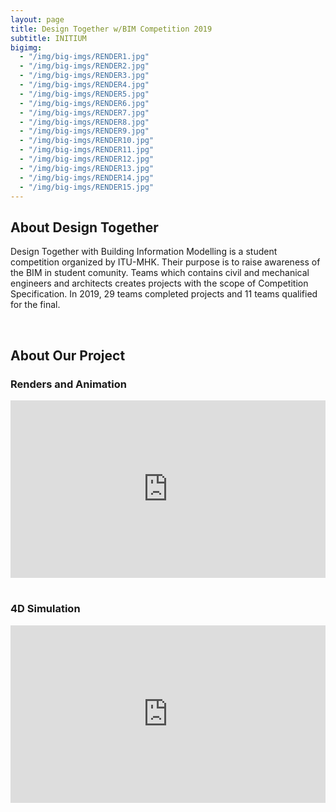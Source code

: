 ```yaml
---
layout: page
title: Design Together w/BIM Competition 2019
subtitle: INITIUM
bigimg:
  - "/img/big-imgs/RENDER1.jpg"
  - "/img/big-imgs/RENDER2.jpg"
  - "/img/big-imgs/RENDER3.jpg"
  - "/img/big-imgs/RENDER4.jpg"
  - "/img/big-imgs/RENDER5.jpg"
  - "/img/big-imgs/RENDER6.jpg"
  - "/img/big-imgs/RENDER7.jpg"
  - "/img/big-imgs/RENDER8.jpg"
  - "/img/big-imgs/RENDER9.jpg"
  - "/img/big-imgs/RENDER10.jpg"
  - "/img/big-imgs/RENDER11.jpg"
  - "/img/big-imgs/RENDER12.jpg"
  - "/img/big-imgs/RENDER13.jpg"
  - "/img/big-imgs/RENDER14.jpg"
  - "/img/big-imgs/RENDER15.jpg"
---
```


## About Design Together

Design Together with Building Information Modelling is a student competition organized by ITU-MHK. Their purpose is to raise awareness of the BIM in student comunity. Teams which contains civil and mechanical engineers and architects creates projects with the scope of Competition Specification. In 2019, 29 teams completed projects and 11 teams qualified for the final.

<br>

## About Our Project



### Renders and Animation

<div class='modelo-wrapper'> 
  <div style="width: 100%; padding-bottom: 56.25%; position: relative"> <div style="position: absolute; top: 0; bottom: 0; left: 0; right: 0;"> 
    <iframe src="https://www.youtube.com/embed/GdxyjbsCKyU" style="width:100%;height:100%;" frameborder="0" allow="accelerometer; autoplay; encrypted-media; gyroscope; picture-in-picture" allowfullscreen ></iframe> 
    </div> 
  </div> 
</div>

<br>

### 4D Simulation 

<div class='modelo-wrapper'> 
  <div style="width: 100%; padding-bottom: 56.25%; position: relative"> <div style="position: absolute; top: 0; bottom: 0; left: 0; right: 0;"> 
    <iframe src="https://www.youtube.com/embed/NoMDwBsC7xY" style="width:100%;height:100%;" frameborder="0" allow="accelerometer; autoplay; encrypted-media; gyroscope; picture-in-picture" allowfullscreen ></iframe> 
    </div> 
  </div> 
</div>
